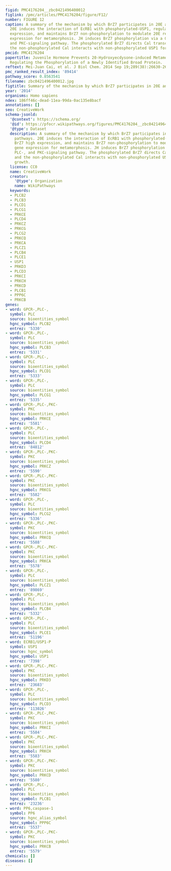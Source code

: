 ```yaml
---
figid: PMC4176204__zbc0421496400012
figlink: /pmc/articles/PMC4176204/figure/F12/
number: FIGURE 12
caption: A summary of the mechanism by which BrZ7 participates in 20E and JH pathways.
  20E induces the interaction of EcRB1 with phosphorylated-USP1, regulates BrZ7 high
  expression, and maintains BrZ7 non-phosphorylation to modulate 20E response gene
  expression for metamorphosis. JH induces BrZ7 phosphorylation via a GPCR-, PLC-,
  and PKC-signaling pathway. The phosphorylated BrZ7 directs Cal transcription, and
  the non-phosphorylated Cal interacts with non-phosphorylated USP1 for larval growth.
pmcid: PMC4176204
papertitle: Juvenile Hormone Prevents 20-Hydroxyecdysone-induced Metamorphosis by
  Regulating the Phosphorylation of a Newly Identified Broad Protein.
reftext: Mei-Juan Cai, et al. J Biol Chem. 2014 Sep 19;289(38):26630-26641.
pmc_ranked_result_index: '89414'
pathway_score: 0.8563541
filename: zbc0421496400012.jpg
figtitle: Summary of the mechanism by which BrZ7 participates in 20E and JH pathways
year: '2014'
organisms: Homo sapiens
ndex: 186ff46c-dead-11ea-99da-0ac135e8bacf
annotations: []
seo: CreativeWork
schema-jsonld:
  '@context': https://schema.org/
  '@id': https://pfocr.wikipathways.org/figures/PMC4176204__zbc0421496400012.html
  '@type': Dataset
  description: A summary of the mechanism by which BrZ7 participates in 20E and JH
    pathways. 20E induces the interaction of EcRB1 with phosphorylated-USP1, regulates
    BrZ7 high expression, and maintains BrZ7 non-phosphorylation to modulate 20E response
    gene expression for metamorphosis. JH induces BrZ7 phosphorylation via a GPCR-,
    PLC-, and PKC-signaling pathway. The phosphorylated BrZ7 directs Cal transcription,
    and the non-phosphorylated Cal interacts with non-phosphorylated USP1 for larval
    growth.
  license: CC0
  name: CreativeWork
  creator:
    '@type': Organization
    name: WikiPathways
  keywords:
  - PLCB2
  - PLCB3
  - PLCD1
  - PLCG1
  - PRKCE
  - PLCD4
  - PRKCZ
  - PRKCG
  - PLCG2
  - PRKCQ
  - PRKCA
  - PLCZ1
  - PLCB4
  - PLCE1
  - USP1
  - PRKD3
  - PLCD3
  - PRKCI
  - PRKCH
  - PRKCD
  - PLCB1
  - PPP6C
  - PRKCB
genes:
- word: GPCR-,PLC-,
  symbol: PLC
  source: bioentities_symbol
  hgnc_symbol: PLCB2
  entrez: '5330'
- word: GPCR-,PLC-,
  symbol: PLC
  source: bioentities_symbol
  hgnc_symbol: PLCB3
  entrez: '5331'
- word: GPCR-,PLC-,
  symbol: PLC
  source: bioentities_symbol
  hgnc_symbol: PLCD1
  entrez: '5333'
- word: GPCR-,PLC-,
  symbol: PLC
  source: bioentities_symbol
  hgnc_symbol: PLCG1
  entrez: '5335'
- word: GPCR-,PLC-,PKC-
  symbol: PKC
  source: bioentities_symbol
  hgnc_symbol: PRKCE
  entrez: '5581'
- word: GPCR-,PLC-,
  symbol: PLC
  source: bioentities_symbol
  hgnc_symbol: PLCD4
  entrez: '84812'
- word: GPCR-,PLC-,PKC-
  symbol: PKC
  source: bioentities_symbol
  hgnc_symbol: PRKCZ
  entrez: '5590'
- word: GPCR-,PLC-,PKC-
  symbol: PKC
  source: bioentities_symbol
  hgnc_symbol: PRKCG
  entrez: '5582'
- word: GPCR-,PLC-,
  symbol: PLC
  source: bioentities_symbol
  hgnc_symbol: PLCG2
  entrez: '5336'
- word: GPCR-,PLC-,PKC-
  symbol: PKC
  source: bioentities_symbol
  hgnc_symbol: PRKCQ
  entrez: '5588'
- word: GPCR-,PLC-,PKC-
  symbol: PKC
  source: bioentities_symbol
  hgnc_symbol: PRKCA
  entrez: '5578'
- word: GPCR-,PLC-,
  symbol: PLC
  source: bioentities_symbol
  hgnc_symbol: PLCZ1
  entrez: '89869'
- word: GPCR-,PLC-,
  symbol: PLC
  source: bioentities_symbol
  hgnc_symbol: PLCB4
  entrez: '5332'
- word: GPCR-,PLC-,
  symbol: PLC
  source: bioentities_symbol
  hgnc_symbol: PLCE1
  entrez: '51196'
- word: ECRB1/USP1-P
  symbol: USP1
  source: hgnc_symbol
  hgnc_symbol: USP1
  entrez: '7398'
- word: GPCR-,PLC-,PKC-
  symbol: PKC
  source: bioentities_symbol
  hgnc_symbol: PRKD3
  entrez: '23683'
- word: GPCR-,PLC-,
  symbol: PLC
  source: bioentities_symbol
  hgnc_symbol: PLCD3
  entrez: '113026'
- word: GPCR-,PLC-,PKC-
  symbol: PKC
  source: bioentities_symbol
  hgnc_symbol: PRKCI
  entrez: '5584'
- word: GPCR-,PLC-,PKC-
  symbol: PKC
  source: bioentities_symbol
  hgnc_symbol: PRKCH
  entrez: '5583'
- word: GPCR-,PLC-,PKC-
  symbol: PKC
  source: bioentities_symbol
  hgnc_symbol: PRKCD
  entrez: '5580'
- word: GPCR-,PLC-,
  symbol: PLC
  source: bioentities_symbol
  hgnc_symbol: PLCB1
  entrez: '23236'
- word: PP6,caspase-1
  symbol: PP6
  source: hgnc_alias_symbol
  hgnc_symbol: PPP6C
  entrez: '5537'
- word: GPCR-,PLC-,PKC-
  symbol: PKC
  source: bioentities_symbol
  hgnc_symbol: PRKCB
  entrez: '5579'
chemicals: []
diseases: []
---
```

